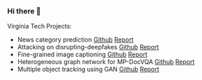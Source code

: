 ### Hi there 👋

Virginia Tech Projects:
  - News category prediction [Github](https://github.com/ting-chih/CS4824-final-project) [Report](https://github.com/ting-chih/CS4824-final-project/blob/main/final%20report.pdf)
  - Attacking on disrupting-deepfakes [Github](https://github.com/ting-chih/CS5914-final-project) [Report](https://github.com/ting-chih/CS5914-final-project/blob/main/Final%20report.pdf)
  - Fine-grained image captioning [Github](https://github.com/ting-chih/CS5814-final-project) [Report](https://github.com/ting-chih/CS5814-final-project/blob/main/final%20DL%20report.pdf)
  - Heterogeneous graph network for MP-DocVQA [Github](https://github.com/ting-chih/CS6804-final-project) [Report](https://github.com/ting-chih/CS6804-final-project/blob/main/final_report.pdf)
  - Multiple object tracking using GAN [Github](https://github.com/stevend-15/cv-project-fall23) [Report](https://ting-chih.github.io/files/5864.pdf)

<!--
- 🔭 I’m currently working on AI, ML/DL, CV and NLP
- 🌱 I’m currently learning 
- 👯 I’m looking to collaborate on ...
- 🤔 I’m looking for help with ...
- 💬 Ask me about ...
- 📫 How to reach me: ...
- 😄 Pronouns: ...
- ⚡ Fun fact: ...
-->
